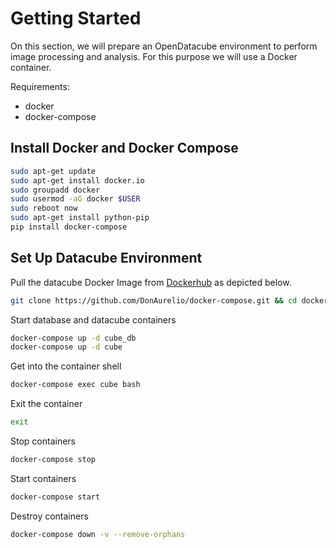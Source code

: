 # Getting Started

On this section, we will prepare an OpenDatacube environment to perform image processing and analysis. For this purpose we will use a Docker container.

Requirements:
* docker
* docker-compose

## Install Docker and Docker Compose

```sh 
sudo apt-get update
sudo apt-get install docker.io
sudo groupadd docker
sudo usermod -aG docker $USER
sudo reboot now
sudo apt-get install python-pip
pip install docker-compose
```

## Set Up Datacube Environment

Pull the datacube Docker Image from [Dockerhub](https://hub.docker.com/r/opendatacube/datacube-core) as depicted below.

```sh 
git clone https://github.com/DonAurelio/docker-compose.git && cd docker-compose/open-datacube
```

Start database and datacube containers

```sh
docker-compose up -d cube_db
docker-compose up -d cube
```

Get into the container shell

```sh
docker-compose exec cube bash
```

Exit the container

```sh
exit
```

Stop containers

```sh
docker-compose stop
```

Start containers

```sh
docker-compose start
```

Destroy containers 

```sh
docker-compose down -v --remove-orphans
```
